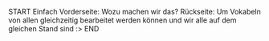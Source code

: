 START
Einfach
Vorderseite: Wozu machen wir das?
Rückseite: Um Vokabeln von allen gleichzeitig bearbeitet werden können und wir alle auf dem gleichen Stand sind :>
END

